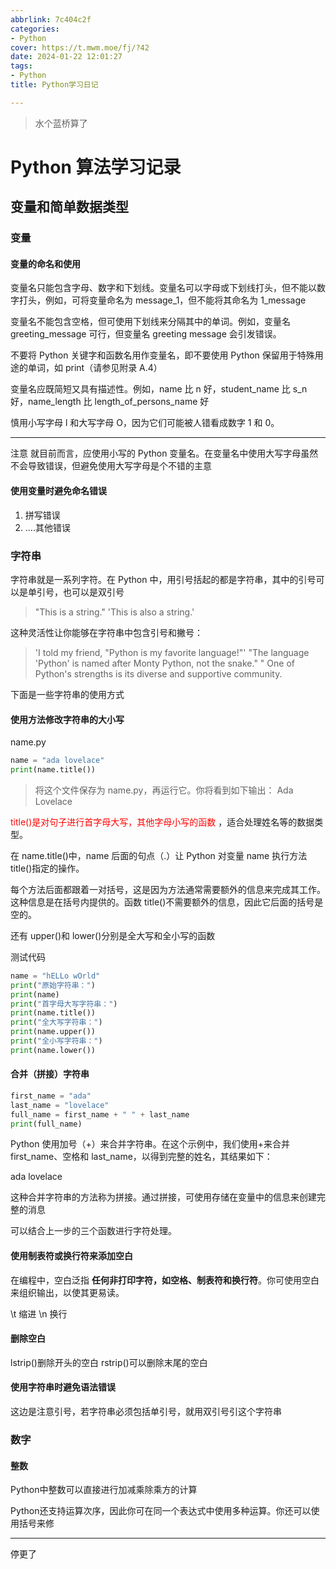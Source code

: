 ```yaml
---
abbrlink: 7c404c2f
categories:
- Python
cover: https://t.mwm.moe/fj/?42
date: 2024-01-22 12:01:27
tags:
- Python
title: Python学习日记

---
```


> 水个蓝桥算了

# Python 算法学习记录

## 变量和简单数据类型

### 变量

#### 变量的命名和使用

变量名只能包含字母、数字和下划线。变量名可以字母或下划线打头，但不能以数字打头，例如，可将变量命名为 message_1，但不能将其命名为 1_message

变量名不能包含空格，但可使用下划线来分隔其中的单词。例如，变量名 greeting_message 可行，但变量名 greeting message 会引发错误。

不要将 Python 关键字和函数名用作变量名，即不要使用 Python 保留用于特殊用途的单词，如 print（请参见附录 A.4）

变量名应既简短又具有描述性。例如，name 比 n 好，student_name 比 s_n 好，name_length 比 length_of_persons_name 好

慎用小写字母 l 和大写字母 O，因为它们可能被人错看成数字 1 和 0。

---

注意 就目前而言，应使用小写的 Python 变量名。在变量名中使用大写字母虽然不会导致错误，但避免使用大写字母是个不错的主意

#### 使用变量时避免命名错误

1. 拼写错误
2. ....其他错误

### 字符串

字符串就是一系列字符。在 Python 中，用引号括起的都是字符串，其中的引号可以是单引号，也可以是双引号

> "This is a string." 
> 'This is also a string.' 

这种灵活性让你能够在字符串中包含引号和撇号：

> 'I told my friend, "Python is my favorite language!"' 
> "The language 'Python' is named after Monty Python, not the snake." 
> " One of Python's strengths is its diverse and supportive community.

下面是一些字符串的使用方式

#### 使用方法修改字符串的大小写

name.py 

```python
name = "ada lovelace" 
print(name.title())
```

> 将这个文件保存为 name.py，再运行它。你将看到如下输出：
> Ada Lovelace 

<span style="color:#FF0000;"> title()是对句子进行首字母大写，其他字母小写的函数 </span>，适合处理姓名等的数据类型。

在 name.title()中，name 后面的句点（.）让 Python 对变量 name 执行方法 title()指定的操作。

每个方法后面都跟着一对括号，这是因为方法通常需要额外的信息来完成其工作。这种信息是在括号内提供的。函数 title()不需要额外的信息，因此它后面的括号是空的。

还有 upper()和 lower()分别是全大写和全小写的函数

测试代码

```python
name = "hELLo wOrld"
print("原始字符串：")
print(name)
print("首字母大写字符串：")
print(name.title())
print("全大写字符串：")
print(name.upper())
print("全小写字符串：")
print(name.lower())
```

#### 合并（拼接）字符串

```python
first_name = "ada" 
last_name = "lovelace" 
full_name = first_name + " " + last_name
print(full_name)
```

Python 使用加号（+）来合并字符串。在这个示例中，我们使用+来合并 first_name、空格和 last_name，以得到完整的姓名，其结果如下：

ada lovelace 

这种合并字符串的方法称为拼接。通过拼接，可使用存储在变量中的信息来创建完整的消息

可以结合上一步的三个函数进行字符处理。

#### 使用制表符或换行符来添加空白	

在编程中，空白泛指 **任何非打印字符，如空格、制表符和换行符**。你可使用空白来组织输出，以使其更易读。

\t 缩进 \n 换行

#### 删除空白

lstrip()删除开头的空白   rstrip()可以删除末尾的空白

#### 使用字符串时避免语法错误

这边是注意引号，若字符串必须包括单引号，就用双引号引这个字符串

### 数字

#### 整数

Python中整数可以直接进行加减乘除乘方的计算

Python还支持运算次序，因此你可在同一个表达式中使用多种运算。你还可以使用括号来修

---

停更了
